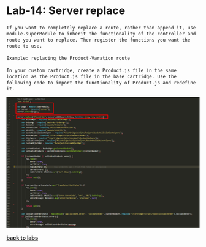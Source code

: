 # Lab-14: Server replace

    If you want to completely replace a route, rather than append it, use module.superModule to inherit the functionality of the controller and route you want to replace. Then register the functions you want the route to use.

    Example: replacing the Product-Varation route

    In your custom cartridge, create a Product.js file in the same location as the Product.js file in the base cartridge. Use the following code to import the functionality of Product.js and redefine it.
    
![](../assets/img/Screenshot_29.png)

[**back to labs**](../README.md) 
